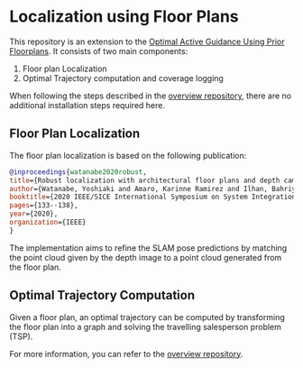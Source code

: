 # Localization using Floor Plans

This repository is an extension to the [Optimal Active Guidance Using Prior Floorplans](https://github.com/ehosko/optimal_active_guidance_in_mixed_reality_using_prior_floorplans/). It consists of two main components:

1. Floor plan Localization
2. Optimal Trajectory computation and coverage logging

When following the steps described in the [overview repository](https://github.com/ehosko/Active-Mapping-with-Known-Floor-Plans-for-Precise-Re-Localization), there are no additional installation steps required here.

## Floor Plan Localization
The floor plan localization is based on the following publication:

  ```bibtex
  @inproceedings{watanabe2020robust,
  title={Robust localization with architectural floor plans and depth camera},
  author={Watanabe, Yoshiaki and Amaro, Karinne Ramirez and Ilhan, Bahriye and Kinoshita, Taku and Bock, Thomas and Cheng, Gordon},
  booktitle={2020 IEEE/SICE International Symposium on System Integration (SII)},
  pages={133--138},
  year={2020},
  organization={IEEE}
}
  ```

The implementation aims to refine the SLAM pose predictions by matching the point cloud given by the depth image to a point cloud generated from the floor plan.

## Optimal Trajectory Computation
Given a floor plan, an optimal trajectory can be computed by transforming the floor plan into a graph and solving the travelling salesperson problem (TSP).

For more information, you can refer to the [overview repository](https://github.com/ehosko/Active-Mapping-with-Known-Floor-Plans-for-Precise-Re-Localization).




